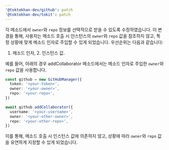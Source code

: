 ```yaml
---
'@toktokhan-dev/github': patch
'@toktokhan-dev/tokit': patch
---
```


각 메소드에서 `owner`와 `repo` 정보를 선택적으로 받을 수 있도록 수정하였습니다. 이 변경을 통해, 사용자는 메소드 호출 시 인스턴스의 `owner`와 `repo` 값을 참조하지 않고, 특정 상황에 맞게 메소드 인자로 주입할 수 있게 되었습니다. 우선순위는 다음과 같습니다:

1. 메소드 인자, 2. 인스턴스 값.

예를 들어, 아래의 경우 addCollaborator 메소드에서는 메소드 인자로 주입한 `owner`와 `repo` 값을 사용합니다.

```ts
const github = new GitHubManager({
  token: '<your-token>',
  owner: '<your-owner>',
  repo: '<your-repo>',
})

await github.addCollaborator({
  username: '<your-username>',
  owner: '<your-other-owner>',
  repo: '<your-other-repo>',
})
```

이를 통해, 메소드 호출 시 인스턴스 값에 의존하지 않고, 상황에 따라 `owner`와 `repo` 값을 유연하게 지정할 수 있게 되었습니다.
